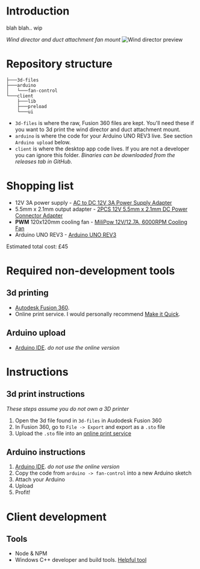 # Introduction

blah blah.. wip

*Wind director and duct attachment fan mount*
![Wind director preview](https://i.ibb.co/LP5p31H/3dprint.png "Wind director preview")

# Repository structure
```
├───3d-files
├───arduino
│   └───fan-control
└───client
    ├───lib
    ├───preload
    └───ui
```

* ```3d-files``` is where the raw, Fusion 360 files are kept. You'll need these if you want to 3d print the wind director and duct attachment mount.
* ```arduino``` is where the code for your Arduino UNO REV3 live. See section ```Arduino upload``` below.
* ```client``` is where the desktop app code lives. If you are not a developer you can ignore this folder. *Binaries can be downloaded from the releases tab in GitHub*.
  
# Shopping list
* 12V 3A power supply - [AC to DC 12V 3A Power Supply Adapter](https://www.amazon.co.uk/gp/product/B07S7PH77C/ref=ppx_yo_dt_b_asin_title_o08_s00?ie=UTF8&psc=1)
* 5.5mm x 2.1mm output adapter - [2PCS 12V 5.5mm x 2.1mm DC Power Connector Adapter](https://www.amazon.co.uk/Connector-Adapter-JEEUE-Female-Security-DC-Blue-2PCS/dp/B08LXKXZX8/ref=sr_1_5?keywords=5.5mm+x+2.1mm+socket&qid=1641374584&s=electronics&sprefix=5.5mm+x+2.1mm%2Celectronics%2C60&sr=1-5)
* **PWM** 120x120mm cooling fan - [MiliPow 12V/12.7A, 6000RPM Cooling Fan](https://www.amazon.co.uk/gp/product/B08X2W9JH3/ref=ppx_yo_dt_b_asin_title_o00_s00?ie=UTF8&psc=1)
* Arduino UNO REV3 - [Arduino UNO REV3](https://www.amazon.co.uk/Arduino-A000066-ARDUINO-UNO-REV3/dp/B008GRTSV6/ref=sr_1_6?crid=3D1XCUSR42DUD&keywords=arduino&qid=1641375372&s=computers&sprefix=arduino+%2Ccomputers%2C60&sr=1-6)

Estimated total cost: £45

# Required non-development tools
## 3d printing
* [Autodesk Fusion 360](https://www.autodesk.co.uk/products/fusion-360/overview).
* Online print service. I would personally recommend [Make it Quick](makeitquick.co.uk).

## Arduino upload
* [Arduino IDE](https://www.arduino.cc/en/software). *do not use the online version*

# Instructions

## 3d print instructions
*These steps assume you do not own a 3D printer*
1. Open the 3d file found in ``` 3d-files ``` in Audodesk Fusion 360
2. In Fusion 360, go to ``` File -> Export ``` and export as a ```.sto``` file
3. Upload the ```.sto``` file into an [online print service](makeitquick.co.uk)

## Arduino instructions
1. [Arduino IDE](https://www.arduino.cc/en/software). *do not use the online version*
2. Copy the code from ``` arduino -> fan-control ``` into a new Arduino sketch
3. Attach your Arduino
4. Upload
5. Profit!

# Client development
## Tools
* Node & NPM
* Windows C++ developer and build tools. [Helpful tool](https://www.npmjs.com/package/windows-build-tools)